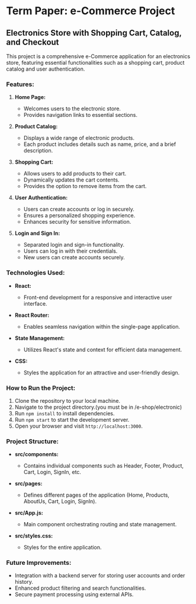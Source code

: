# Term Paper: e-Commerce Project

## Electronics Store with Shopping Cart, Catalog, and Checkout

This project is a comprehensive e-Commerce application for an electronics store, featuring essential functionalities such as a shopping cart, product catalog and user authentication.

### Features:

1. **Home Page:**
   - Welcomes users to the electronic store.
   - Provides navigation links to essential sections.

2. **Product Catalog:**
   - Displays a wide range of electronic products.
   - Each product includes details such as name, price, and a brief description.

3. **Shopping Cart:**
   - Allows users to add products to their cart.
   - Dynamically updates the cart contents.
   - Provides the option to remove items from the cart.

4. **User Authentication:**
   - Users can create accounts or log in securely.
   - Ensures a personalized shopping experience.
   - Enhances security for sensitive information.

5. **Login and Sign In:**
   - Separated login and sign-in functionality.
   - Users can log in with their credentials.
   - New users can create accounts securely.

### Technologies Used:

- **React:**
  - Front-end development for a responsive and interactive user interface.

- **React Router:**
  - Enables seamless navigation within the single-page application.

- **State Management:**
  - Utilizes React's state and context for efficient data management.

- **CSS:**
  - Styles the application for an attractive and user-friendly design.

### How to Run the Project:

1. Clone the repository to your local machine.
2. Navigate to the project directory.(you must be in /e-shop/electronic)
3. Run `npm install` to install dependencies.
4. Run `npm start` to start the development server.
5. Open your browser and visit `http://localhost:3000`.

### Project Structure:

- **src/components:**
  - Contains individual components such as Header, Footer, Product, Cart, Login, SignIn, etc.

- **src/pages:**
  - Defines different pages of the application (Home, Products, AboutUs, Cart, Login, SignIn).

- **src/App.js:**
  - Main component orchestrating routing and state management.

- **src/styles.css:**
  - Styles for the entire application.

### Future Improvements:

- Integration with a backend server for storing user accounts and order history.
- Enhanced product filtering and search functionalities.
- Secure payment processing using external APIs.
